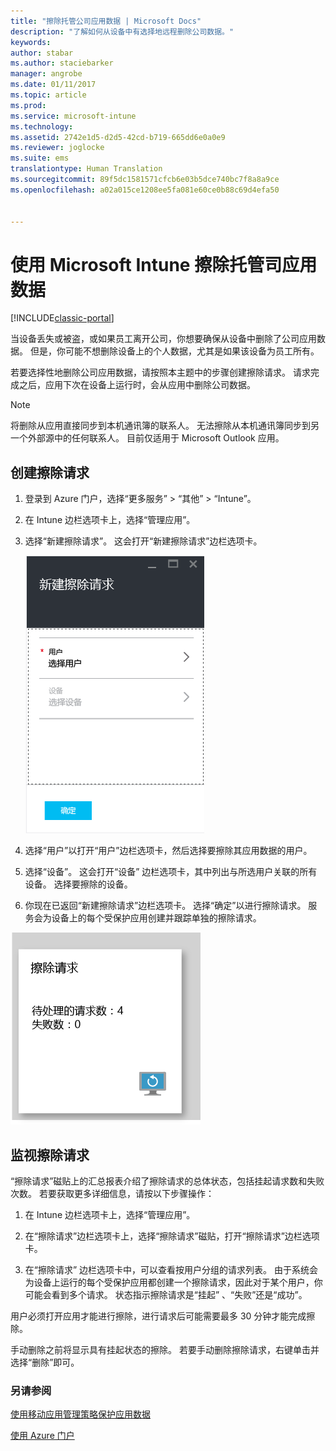 ```yaml
---
title: "擦除托管公司应用数据 | Microsoft Docs"
description: "了解如何从设备中有选择地远程删除公司数据。"
keywords: 
author: stabar
ms.author: staciebarker
manager: angrobe
ms.date: 01/11/2017
ms.topic: article
ms.prod: 
ms.service: microsoft-intune
ms.technology: 
ms.assetid: 2742e1d5-d2d5-42cd-b719-665dd6e0a0e9
ms.reviewer: joglocke
ms.suite: ems
translationtype: Human Translation
ms.sourcegitcommit: 89f5dc1581571cfcb6e03b5dce740bc7f8a8a9ce
ms.openlocfilehash: a02a015ce1208ee5fa081e60ce0b88c69d4efa50


---
```


# <a name="wipe-managed-company-app-data-with-microsoft-intune"></a>使用 Microsoft Intune 擦除托管司应用数据

[!INCLUDE[classic-portal](../includes/classic-portal.md)]

当设备丢失或被盗，或如果员工离开公司，你想要确保从设备中删除了公司应用数据。 但是，你可能不想删除设备上的个人数据，尤其是如果该设备为员工所有。

若要选择性地删除公司应用数据，请按照本主题中的步骤创建擦除请求。 请求完成之后，应用下次在设备上运行时，会从应用中删除公司数据。
>[!NOTE]
> 将删除从应用直接同步到本机通讯簿的联系人。 无法擦除从本机通讯簿同步到另一个外部源中的任何联系人。 目前仅适用于 Microsoft Outlook 应用。



## <a name="create-a-wipe-request"></a>创建擦除请求

1.  登录到 Azure 门户，选择“更多服务” > “其他” > “Intune”。

2.  在 Intune 边栏选项卡上，选择“管理应用”。

3.  选择“新建擦除请求”。 这会打开“新建擦除请求”边栏选项卡。

    ![新建擦除请求边栏选项卡的屏幕截图](../media/AppManagement/AzurePortal_MAM_NewWipeRequest.png)

4.  选择“用户”以打开“用户”边栏选项卡，然后选择要擦除其应用数据的用户。

5.  选择“设备”。  这会打开“设备”  边栏选项卡，其中列出与所选用户关联的所有设备。  选择要擦除的设备。

6.  你现在已返回“新建擦除请求”边栏选项卡。 选择“确定”以进行擦除请求。 服务会为设备上的每个受保护应用创建并跟踪单独的擦除请求。

![擦除请求磁贴的屏幕截图 ](../media/AppManagement/AzurePortal_MAM_WipeRequestsSummary.png)

## <a name="monitor-your-wipe-requests"></a>监视擦除请求

“擦除请求”磁贴上的汇总报表介绍了擦除请求的总体状态，包括挂起请求数和失败次数。 若要获取更多详细信息，请按以下步骤操作：

1.  在 Intune 边栏选项卡上，选择“管理应用”。

2.  在“擦除请求”边栏选项卡上，选择“擦除请求”磁贴，打开“擦除请求”边栏选项卡。

3.  在“擦除请求” 边栏选项卡中，可以查看按用户分组的请求列表。 由于系统会为设备上运行的每个受保护应用都创建一个擦除请求，因此对于某个用户，你可能会看到多个请求。 状态指示擦除请求是“挂起” 、“失败”还是“成功”。

用户必须打开应用才能进行擦除，进行请求后可能需要最多 30 分钟才能完成擦除。

手动删除之前将显示具有挂起状态的擦除。  若要手动删除擦除请求，右键单击并选择“删除”即可。

### <a name="see-also"></a>另请参阅
[使用移动应用管理策略保护应用数据](protect-app-data-using-mobile-app-management-policies-with-microsoft-intune.md)

[使用 Azure 门户](azure-portal-for-microsoft-intune-mam-policies.md)



<!--HONumber=Jan17_HO4-->


